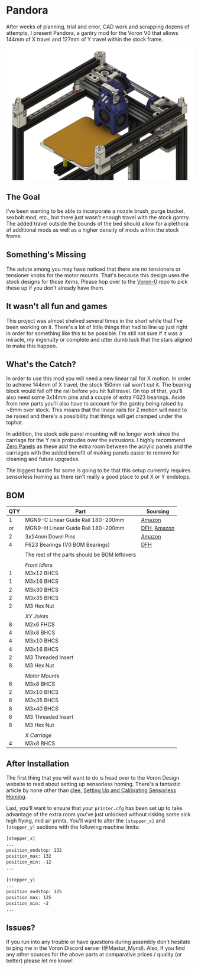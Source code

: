 # Pandora

After weeks of planning, trial and error, CAD work and scrapping dozens of attempts, I present Pandora, a gantry mod for the Voron V0 that allows 144mm of X travel and 127mm of Y travel within the stock frame.

![Image of Pandora Gantry](./Images/Pandora_Complete_Gantry.png)

The Goal
---
I've been wanting to be able to incorporate a nozzle brush, purge bucket, sexbolt mod, etc., but there just wasn't enough travel with the stock gantry. The added travel outside the bounds of the bed should allow for a plethora of additional mods as well as a higher density of mods within the stock frame.

Something's Missing
---
The astute among you may have noticed that there are no tensioners or tensioner knobs for the motor mounts. That's because this design uses the stock designs for those items. Please hop over to the [Voron-0](https://github.com/VoronDesign/Voron-0) repo to pick these up if you don't already have them.

It wasn't all fun and games
---
This project was almost shelved several times in the short while that I've been working on it. There's a lot of little things that had to line up just right in order for something like this to be possible. I'm still not sure if it was a miracle, my ingenuity or complete and utter dumb luck that the stars aligned to make this happen.

What's the Catch?
---
In order to use this mod you will need a new linear rail for X motion. In order to achieve 144mm of X travel, the stock 150mm rail won't cut it. The bearing block would fall off the rail before you hit full travel. On top of that, you'll also need some 3x14mm pins and a couple of extra F623 bearings. Aside from new parts you'll also have to account for the gantry being raised by ~8mm over stock. This means that the linear rails for Z motion will need to be raised and there's a possibility that things will get cramped under the tophat.

In addition, the stock side panel mounting will no longer work since the carriage for the Y rails protrudes over the extrusions. I highly recommend [Zero Panels](https://github.com/zruncho3d/ZeroPanels) as these add the extra room between the acrylic panels and the carriages with the added benefit of making panels easier to remove for cleaning and future upgrades.

The biggest hurdle for some is going to be that this setup currently requires sensorless homing as there isn't really a good place to put X or Y endstops.

BOM
---
| QTY | Part | Sourcing |
| --- | --- | --- |
| 1 | MGN9-C Linear Guide Rail 180-200mm | [Amazon](https://www.amazon.com/ReliaBot-Linear-Carriage-Printer-Machine/dp/B094CYMC3S/ref=sr_1_5?crid=MVNUARB2CP82&keywords=MGN9c&qid=1661545206&s=industrial&sprefix=mgn9c%2Cindustrial%2C90&sr=1-5) |
| or | MGN9-H Linear Guide Rail 180-200mm | [DFH](https://deepfriedhero.in/products/mgn9h-linear-rail?variant=40905213313193), [Amazon](https://www.amazon.com/gp/product/B07ZJMWGKH/,) |
| 2 | 3x14mm Dowel Pins | [Amazon](https://www.amazon.com/Stainless-Support-Elements-Location-Yesallwas/dp/B0819FZM8F/) |
| 4 | F623 Bearings (V0 BOM Bearings) | [DFH](https://deepfriedhero.in/products/f623-rs-bearings?variant=40963862626473) |
| | | |
| | The rest of the parts should be BOM leftovers | |
| | | |
| | *Front Idlers* | |
| 1 | M3x12 BHCS | |
| 1 | M3x16 BHCS | |
| 2 | M3x30 BHCS | |
| 2 | M3x35 BHCS | |
| 2 | M3 Hex Nut | |
| | | |
| | *XY Joints* | |
| 8 | M2x6 FHCS | |
| 4 | M3x8 BHCS | |
| 4 | M3x10 BHCS | |
| 4 | M3x16 BHCS | |
| 2 | M3 Threaded Insert | |
| 8 | M3 Hex Nut | |
| | | |
| | *Motor Mounts* | |
| 6 | M3x8 BHCS | |
| 2 | M3x10 BHCS | |
| 8 | M3x35 BHCS | |
| 8 | M3x40 BHCS | |
| 6 | M3 Threaded Insert | |
| 8 | M3 Hex Nut | |
| | | |
| | *X Carriage* | |
| 4 | M3x8 BHCS | |

After Installation
---
The first thing that you will want to do is head over to the Voron Design website to read about setting up sensorless homing. There's a fantastic article by none other than [clee](https://github.com/clee), [Setting Up and Calibrating Sensorless Homing](https://docs.vorondesign.com/community/howto/clee/sensorless_xy_homing.html).

Last, you'll want to ensure that your `printer.cfg` has been set up to take advantage of the extra room you've just unlocked without risking some sick high flying, mid air prints. You'll want to alter the `[stepper_x]` and `[stepper_y]` sections with the following machine limits:

```
[stepper_x]
...
position_endstop: 132
position_max: 132
position_min: -12
...

[stepper_y]
...
position_endstop: 125
position_max: 125
position_min: -2
...
```

Issues?
---
If you run into any trouble or have questions during assembly don't hesitate to ping me in the Voron Discord server (@Mastur_Mynd). Also, If you find any other sources for the above parts at comparative prices / quality (or better) please let me know!
